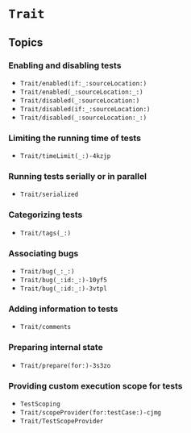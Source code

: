# ``Trait``

<!--
This source file is part of the Swift.org open source project

Copyright (c) 2024 Apple Inc. and the Swift project authors
Licensed under Apache License v2.0 with Runtime Library Exception

See https://swift.org/LICENSE.txt for license information
See https://swift.org/CONTRIBUTORS.txt for Swift project authors
-->

## Topics

### Enabling and disabling tests

- ``Trait/enabled(if:_:sourceLocation:)``
- ``Trait/enabled(_:sourceLocation:_:)``
- ``Trait/disabled(_:sourceLocation:)``
- ``Trait/disabled(if:_:sourceLocation:)``
- ``Trait/disabled(_:sourceLocation:_:)``

### Limiting the running time of tests

- ``Trait/timeLimit(_:)-4kzjp``
 
### Running tests serially or in parallel

- ``Trait/serialized``
<!-- - ``Trait/serialized(_:)`` -->

### Categorizing tests

- ``Trait/tags(_:)``

### Associating bugs

- ``Trait/bug(_:_:)``
- ``Trait/bug(_:id:_:)-10yf5``
- ``Trait/bug(_:id:_:)-3vtpl``

### Adding information to tests

- ``Trait/comments``

### Preparing internal state

- ``Trait/prepare(for:)-3s3zo``

### Providing custom execution scope for tests

- ``TestScoping``
- ``Trait/scopeProvider(for:testCase:)-cjmg``
- ``Trait/TestScopeProvider``
